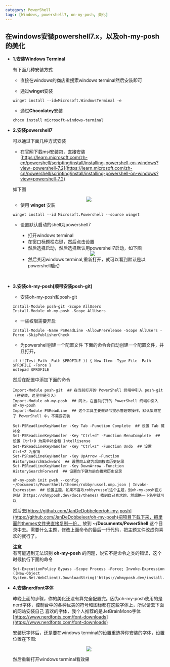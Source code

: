```yaml
---
category: PowerShell
tags: [Windows, powershell7, on-my-posh, 美化]
---
```


## 在windows安装powershell7.x，以及oh-my-posh的美化   

- **1.安装Windows Terminal**   

    有下面几种安装方式
    * 直接在windows的商店重搜索windows terminal然后安装即可  

    * 通过**winget**安装
    ``` shell
    winget install --id=Microsoft.WindowsTerminal -e
    ```
    * 通过**Chocolatey**安装
    ``` shell
    choco install microsoft-windows-terminal
    ```

- **2.安装powershell7**

    可以通过下面几种方式安装
    * 在官网下载msi安装包，直接安装   
    [https://learn.microsoft.com/zh-cn/powershell/scripting/install/installing-powershell-on-windows?view=powershell-7.2](https://learn.microsoft.com/zh-cn/powershell/scripting/install/installing-powershell-on-windows?view=powershell-7.2)

    如下图
    <div align="center"><img src="https://linkliu.github.io/game-tech-post/assets/img/common/9.png"/></div>

    * 使用 **winget** 安装   
    ``` shell
    winget install --id Microsoft.Powershell --source winget
    ```  

    * 设置默认启动的shell为powershell7
        - 打开windows terminal
        - 在窗口标题栏右键，然后点击设置
        - 然后选择启动，然后选择默认用powershell7启动，如下图
        <div align="center"><img src="https://linkliu.github.io/game-tech-post/assets/img/common/10.png"/></div>  

        - 然后关闭windows terminal,重新打开，就可以看到默认是以powershell启动  
   
<br>  

- **3.安装oh-my-posh[顺带安装posh-git]**   

    - 安装oh-my-posh和posh-git   
    ``` shell 
    Install-Module posh-git -Scope AllUsers
    Install-Module oh-my-posh -Scope AllUsers
    ```
    - 一些权限需要开启
    ``` shell
    Install-Module -Name PSReadLine -AllowPrerelease -Scope AllUsers -Force -SkipPublisherCheck
    ```

    - 为powershell创建一个配置文件
    下面的命令会自动创建一个配置文件，并且打开，
    ``` shell
    if (!(Test-Path -Path $PROFILE )) { New-Item -Type File -Path $PROFILE -Force }
    notepad $PROFILE
    ```
    然后在配置中添加下面的命令  

    ``` shell
    Import-Module posh-git  ## 在当前打开的 PowerShell 终端中引入 posh-git（已安装，这里只是引入）
    Import-Module oh-my-posh  ## 同上，在当前打开的 PowerShell 终端中引入 oh-my-posh
    Import-Module PSReadLine  ## 这个工具主要做命令提示管理等操作，默认集成在了 PowerShell 中，不需要安装
    
    Set-PSReadlineKeyHandler -Key Tab -Function Complete  ## 设置 Tab 键补全
    Set-PSReadLineKeyHandler -Key "Ctrl+d" -Function MenuComplete  ## 设置 Ctrl+D 为菜单补全和 Intellisense
    Set-PSReadLineKeyHandler -Key "Ctrl+z" -Function Undo  ## 设置 Ctrl+Z 为撤销
    Set-PSReadLineKeyHandler -Key UpArrow -Function HistorySearchBackward  ## 设置向上键为后向搜索历史记录
    Set-PSReadLineKeyHandler -Key DownArrow -Function HistorySearchForward  ## 设置向下键为前向搜索历史记录
    
    oh-my-posh init pwsh --config ~/Documents/PowerShell/themes/robbyrussel.omp.json | Invoke-Expression  ## 设置主题，如果不喜欢robbyrussel这个主题，到oh-my-posh官方网站（https://ohmyposh.dev/docs/themes）找到自己喜欢的，然后换一下名字就可以
    
    ```
    然后去[https://github.com/JanDeDobbeleer/oh-my-posh](https://github.com/JanDeDobbeleer/oh-my-posh)把项目下载下来，把里面的themes文件夹直接复制一份，
    放到 **~/Documents/PowerShell** 这个目录中去。需要什么主题，修改上面命令的最后一行代码，把主题文件改成你喜欢的就行了。   

    **注意**   
    有可能遇到无法识别 **oh-my-posh** 的问题，说它不是命令之类的错误，这个时候执行下面的命令
    ``` shell
    Set-ExecutionPolicy Bypass -Scope Process -Force; Invoke-Expression ((New-Object System.Net.WebClient).DownloadString('https://ohmyposh.dev/install.ps1'))
    ```

- **4.安装nerdfont字体**

    昨晚上面的步骤，你的美化还没有算完全配置完。因为oh-my-posh使用的是nerd字体，控制台中的各种优美的符号和图标都在这些字体上，所以请去下面的网站安装自己
    喜欢的字体，我个人推荐的是JetBrainMono字体   
    [https://www.nerdfonts.com/font-downloads](https://www.nerdfonts.com/font-downloads)

    安装玩字体后，还是要在windows terminal的设置重选择你安装的字体，设置位置在下图: 
    <div align="center"><img src="https://linkliu.github.io/game-tech-post/assets/img/common/11.png"/></div>

    然后重新打开windows terminal看效果








